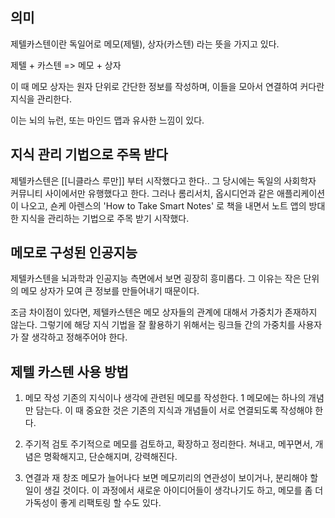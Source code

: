 
## 의미

제텔카스텐이란 독일어로 메모(제텔), 상자(카스텐) 라는 뜻을 가지고 있다.

제텔 + 카스텐 => 메모 + 상자

이 때 메모 상자는 원자 단위로 간단한 정보를 작성하며, 이들을 모아서 연결하여 커다란 지식을 관리한다.

이는 뇌의 뉴런, 또는 마인드 맵과 유사한 느낌이 있다.


## 지식 관리 기법으로 주목 받다

제텔카스텐은 [[니클라스 루만]] 부터 시작했다고 한다.. 그 당시에는 독일의 사회학자 커뮤니티 사이에서만 유행했다고 한다. 그러나 롬리서치, 옵시디언과 같은 애플리케이션이 나오고, 숀케 아렌스의 'How to Take Smart Notes' 로 책을 내면서 노트 앱의 방대한 지식을 관리하는 기법으로 주목 받기 시작했다.

## 메모로 구성된 인공지능


제텔카스텐을 뇌과학과 인공지능 측면에서 보면 굉장히 흥미롭다. 그 이유는 작은 단위의 메모 상자가 모여 큰 정보를 만들어내기 때문이다.

조금 차이점이 있다면, 제텔카스텐은 메모 상자들의 관계에 대해서 가중치가 존재하지 않는다. 그렇기에 해당 지식 기법을 잘 활용하기 위해서는 링크들 간의 가중치를 사용자가 잘 생각하고 정해주어야 한다.


## 제텔 카스텐 사용 방법

1.  메모 작성
기존의 지식이나 생각에 관련된 메모를 작성한다. 1 메모에는 하나의 개념만 담는다. 이 때 중요한 것은 기존의 지식과 개념들이 서로 연결되도록 작성해야 한다.

2. 주기적 검토
주기적으로 메모를 검토하고, 확장하고 정리한다.
쳐내고, 메꾸면서, 개념은 명확해지고, 단순해지며, 강력해진다.


3. 연결과 재 창조
메모가 늘어나다 보면 메모끼리의 연관성이 보이거나, 분리해야 할 일이 생길 것이다.  이 과정에서 새로운 아이디어들이 생각나기도 하고, 메모를 좀 더 가독성이 좋게 리팩토링 할 수도 있다.




